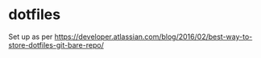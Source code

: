 # dotfiles

Set up as per https://developer.atlassian.com/blog/2016/02/best-way-to-store-dotfiles-git-bare-repo/
